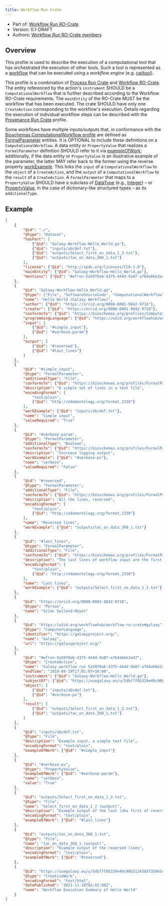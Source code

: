 ```yaml
---
title: Workflow Run Crate
---
```


* Part of: [Workflow Run RO-Crate](profile)
* Version: 0.1-DRAFT
* Authors: [Workflow Run RO-Crate members](index#community)


## Overview

This profile is used to describe the execution of a computational tool that has orchestrated the execution of other tools. Such a tool is represented as a [workflow](https://www.researchobject.org/ro-crate/1.1/workflows.html) that can be executed using a *workflow engine* (e.g. [cwltool](https://github.com/common-workflow-language/cwltool)).

This profile is a combination of [Process Run Crate](process_run_crate) and [Workflow RO-Crate](https://w3id.org/workflowhub/workflow-ro-crate/). The entity referenced by the action's `instrument` SHOULD be a `ComputationalWorkflow` that is further described according to the Workflow RO-Crate requirements. The `mainEntity` of the RO-Crate MUST be the workflow that has been executed. The crate SHOULD have only one `CreateAction` corresponding to the workflow's execution. Details regarding the execution of individual workflow steps can be described with the [Provenance Run Crate](provenance_run_crate) profile.

Some workflows have multiple inputs/outputs that, in conformance with the [Bioschemas ComputationalWorkflow profile](https://bioschemas.org/profiles/ComputationalWorkflow/1.0-RELEASE) are defined as [FormalParameter](https://bioschemas.org/types/FormalParameter/1.0-RELEASE) entities. It is OPTIONAL to include these definitions on a `ComputationalWorkflow`. A data entity or `PropertyValue` that realizes a `FormalParameter` definition SHOULD refer to it via [exampleOfWork](https://schema.org/exampleOfWork); additionally, if the data entity or `PropertyValue` is an illustrative example of the parameter, the latter MAY refer back to the former using the reverse property [workExample](https://schema.org/workExample). This links the `input` of a `ComputationalWorkflow` to the `object` of a `CreateAction`, and the `output` of a `ComputationalWorkflow` to the `result` of a `CreateAction`. A `FormalParameter` that maps to a `PropertyValue` SHOULD have a subclass of [DataType](https://schema.org/DataType) (e.g., [Integer](https://schema.org/Integer)) &ndash; or [PropertyValue](https://schema.org/PropertyValue), in the case of dictionary-like structured types &ndash; as its `additionalType`.


## Example

```json
[
    {
        "@id": "./",
        "@type": "Dataset",
        "hasPart": [
            {"@id": "Galaxy-Workflow-Hello_World.ga"},
            {"@id": "inputs/abcdef.txt"},
            {"@id": "outputs/Select_first_on_data_1_2.txt"},
            {"@id": "outputs/tac_on_data_360_1.txt"}
        ],
        "license": {"@id": "http://spdx.org/licenses/CC0-1.0"},
        "mainEntity": {"@id": "Galaxy-Workflow-Hello_World.ga"},
        "mentions": {"@id": "#wfrun-5a5970ab-4375-444d-9a87-a764a66e3a47"}
    },
    {
        "@id": "Galaxy-Workflow-Hello_World.ga",
        "@type": ["File", "SoftwareSourceCode", "ComputationalWorkflow"],
        "name": "Hello World (Galaxy Workflow)",
        "author": {"@id": "https://orcid.org/0000-0001-9842-9718"},
        "creator": {"@id": "https://orcid.org/0000-0001-9842-9718"},
        "conformsTo": {"@id": "https://bioschemas.org/profiles/ComputationalWorkflow/1.0-RELEASE"},
        "programmingLanguage": {"@id": "https://w3id.org/workflowhub/workflow-ro-crate#galaxy"},
        "input": [
            {"@id": "#simple_input"},
            {"@id": "#verbose-param"}
        ],
        "output": [
            {"@id": "#reversed"},
            {"@id": "#last_lines"}
        ]
    },
    {
        "@id": "#simple_input",
        "@type": "FormalParameter",
        "additionalType": "File",
        "conformsTo": {"@id": "https://bioschemas.org/profiles/FormalParameter/1.0-RELEASE"},
        "description": "A simple set of lines in a text file",
        "encodingFormat": [
            "text/plain",
            {"@id": "http://edamontology.org/format_2330"}
        ],
        "workExample": {"@id": "inputs/abcdef.txt"},
        "name": "Simple input",
        "valueRequired": "True"
    },
    {
        "@id": "#verbose-param",
        "@type": "FormalParameter",
        "additionalType": "Boolean",
        "conformsTo": {"@id": "https://bioschemas.org/profiles/FormalParameter/1.0-RELEASE"},
        "description": "Increase logging output",
        "workExample": {"@id": "#verbose-pv"},
        "name": "verbose",
        "valueRequired": "False"
    },
    {
        "@id": "#reversed",
        "@type": "FormalParameter",
        "additionalType": "File",
        "conformsTo": {"@id": "https://bioschemas.org/profiles/FormalParameter/1.0-RELEASE"},
        "description": "All the lines, reversed",
        "encodingFormat": [
            "text/plain",
            {"@id": "http://edamontology.org/format_2330"}
        ],
        "name": "Reversed lines",
        "workExample": {"@id": "outputs/tac_on_data_360_1.txt"}
    },
    {
        "@id": "#last_lines",
        "@type": "FormalParameter",
        "additionalType": "File",
        "conformsTo": {"@id": "https://bioschemas.org/profiles/FormalParameter/1.0-RELEASE"},
        "description": "The last lines of workflow input are the first lines of the reversed input",
        "encodingFormat": [
            "text/plain",
            {"@id": "http://edamontology.org/format_2330"}
        ],
        "name": "Last lines",
        "workExample": {"@id": "outputs/Select_first_on_data_1_2.txt"}
    },
    {
        "@id": "https://orcid.org/0000-0001-9842-9718",
        "@type": "Person",
        "name": "Stian Soiland-Reyes"
    },
    {
        "@id": "https://w3id.org/workflowhub/workflow-ro-crate#galaxy",
        "@type": "ComputerLanguage",
        "identifier": "https://galaxyproject.org/",
        "name": "Galaxy",
        "url": "https://galaxyproject.org/"
    },
    {
        "@id": "#wfrun-5a5970ab-4375-444d-9a87-a764a66e3a47",
        "@type": "CreateAction",
        "name": "Galaxy workflow run 5a5970ab-4375-444d-9a87-a764a66e3a47",
        "endTime": "2018-09-19T17:01:07+10:00",
        "instrument": {"@id": "Galaxy-Workflow-Hello_World.ga"},
        "subjectOf": {"@id": "https://usegalaxy.eu/u/5dbf7f05329e49c98b31243b5f35045c/p/invocation-report-a3a1d27edb703e5c"},
        "object": [
            {"@id": "inputs/abcdef.txt"},
            {"@id": "#verbose-pv"}
        ],
        "result": [
            {"@id": "outputs/Select_first_on_data_1_2.txt"},
            {"@id": "outputs/tac_on_data_360_1.txt"}
        ]
    },
    {
        "@id": "inputs/abcdef.txt",
        "@type": "File",
        "description": "Example input, a simple text file",
        "encodingFormat": "text/plain",
        "exampleOfWork": {"@id": "#simple_input"}
    },
    {
        "@id": "#verbose-pv",
        "@type": "PropertyValue",
        "exampleOfWork": {"@id": "#verbose-param"},
        "name": "verbose",
        "value": "True"
    },
    {
        "@id": "outputs/Select_first_on_data_1_2.txt",
        "@type": "File",
        "name": "Select_first_on_data_1_2 (output)",
        "description": "Example output of the last (aka first of reversed) lines",
        "encodingFormat": "text/plain",
        "exampleOfWork": {"@id": "#last_lines"}
    },
    {
        "@id": "outputs/tac_on_data_360_1.txt",
        "@type": "File",
        "name": "tac_on_data_360_1 (output)",
        "description": "Example output of the reversed lines",
        "encodingFormat": "text/plain",
        "exampleOfWork": {"@id": "#reversed"}
    },
    {
        "@id": "https://usegalaxy.eu/u/5dbf7f05329e49c98b31243b5f35045c/p/invocation-report-a3a1d27edb703e5c",
        "@type": "CreativeWork",
        "encodingFormat": "text/html",
        "datePublished": "2021-11-18T02:02:00Z",
        "name": "Workflow Execution Summary of Hello World"
    }
]
```
